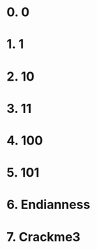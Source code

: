 # 0. 0 #

# 1. 1 #

# 2. 10 #

# 3. 11 #

# 4. 100 #

# 5. 101 #

# 6. Endianness #

# 7. Crackme3 #

